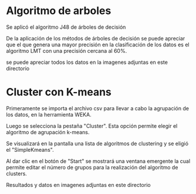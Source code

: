 # Algoritmo de arboles

Se aplicó el algoritmo J48 de árboles de decisión

De la aplicación de los métodos de árboles de decisión se puede apreciar que el que genera una mayor precisión en la clasificación de los datos es el algoritmo LMT con una precisión cercana al 60%.

se puede apreciar todos los datos en la imagenes adjuntas en este directorio

# Cluster con K-means

Primeramente se importa el archivo csv para llevar a cabo la agrupación de los  datos, en la  herramienta WEKA.

Luego se selecciona la pestaña "Cluster". Esta opción permite elegir el algoritmo de agrupación k-means.

Se visualizará en la pantalla una lista de algoritmos de clustering y se eligió el "SimpleKmeans".

Al dar clic en el botón de "Start" se mostrará una ventana emergente la cual permite editar el número de grupos para la realización del algoritmo de clusters.

Resultados y datos en imagenes adjuntas en este directorio
